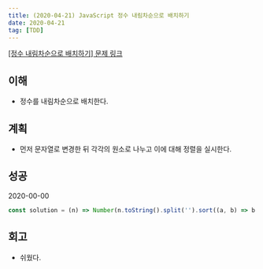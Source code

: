 ```yaml
---
title: (2020-04-21) JavaScript 정수 내림차순으로 배치하기
date: 2020-04-21
tag: [TDD]
---
```


[[정수 내림차순으로 배치하기] 문제 링크](https://programmers.co.kr/learn/courses/30/lessons/12933)

## 이해

- 정수를 내림차순으로 배치한다.

## 계획

- 먼저 문자열로 변경한 뒤 각각의 원소로 나누고 이에 대해 정렬을 실시한다.

## 성공

2020-00-00

```javascript
const solution = (n) => Number(n.toString().split('').sort((a, b) => b - a).join(''));
```

## 회고

- 쉬웠다.

